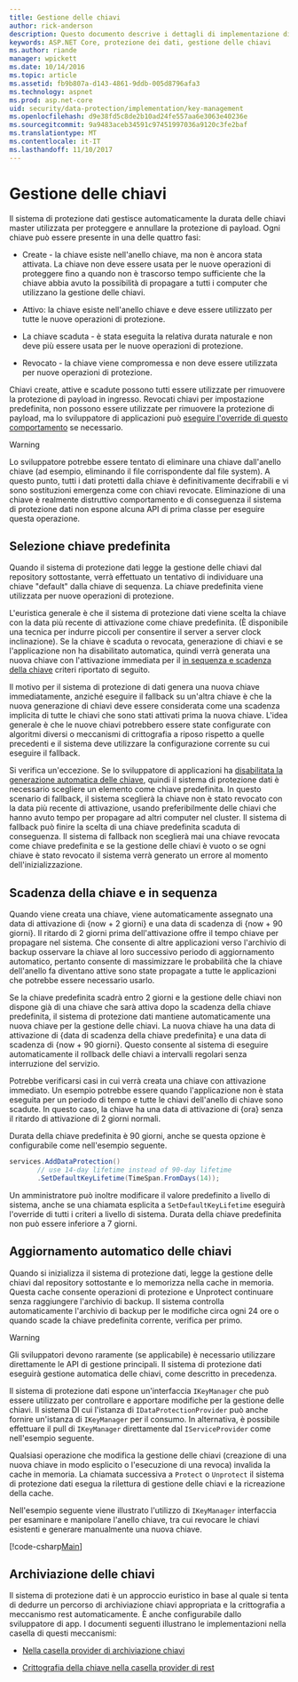```yaml
---
title: Gestione delle chiavi
author: rick-anderson
description: Questo documento descrive i dettagli di implementazione di ASP.NET Core dati protezione della gestione delle chiavi API.
keywords: ASP.NET Core, protezione dei dati, gestione delle chiavi
ms.author: riande
manager: wpickett
ms.date: 10/14/2016
ms.topic: article
ms.assetid: fb9b807a-d143-4861-9ddb-005d8796afa3
ms.technology: aspnet
ms.prod: asp.net-core
uid: security/data-protection/implementation/key-management
ms.openlocfilehash: d9e38fd5c8de2b10ad24fe557aa6e3063e40236e
ms.sourcegitcommit: 9a9483aceb34591c97451997036a9120c3fe2baf
ms.translationtype: MT
ms.contentlocale: it-IT
ms.lasthandoff: 11/10/2017
---
```

# <a name="key-management"></a>Gestione delle chiavi

<a name="data-protection-implementation-key-management"></a>

Il sistema di protezione dati gestisce automaticamente la durata delle chiavi master utilizzata per proteggere e annullare la protezione di payload. Ogni chiave può essere presente in una delle quattro fasi:

* Create - la chiave esiste nell'anello chiave, ma non è ancora stata attivata. La chiave non deve essere usata per le nuove operazioni di proteggere fino a quando non è trascorso tempo sufficiente che la chiave abbia avuto la possibilità di propagare a tutti i computer che utilizzano la gestione delle chiavi.

* Attivo: la chiave esiste nell'anello chiave e deve essere utilizzato per tutte le nuove operazioni di protezione.

* La chiave scaduta - è stata eseguita la relativa durata naturale e non deve più essere usata per le nuove operazioni di protezione.

* Revocato - la chiave viene compromessa e non deve essere utilizzata per nuove operazioni di protezione.

Chiavi create, attive e scadute possono tutti essere utilizzate per rimuovere la protezione di payload in ingresso. Revocati chiavi per impostazione predefinita, non possono essere utilizzate per rimuovere la protezione di payload, ma lo sviluppatore di applicazioni può [eseguire l'override di questo comportamento](../consumer-apis/dangerous-unprotect.md#data-protection-consumer-apis-dangerous-unprotect) se necessario.

>[!WARNING]
> Lo sviluppatore potrebbe essere tentato di eliminare una chiave dall'anello chiave (ad esempio, eliminando il file corrispondente dal file system). A questo punto, tutti i dati protetti dalla chiave è definitivamente decifrabili e vi sono sostituzioni emergenza come con chiavi revocate. Eliminazione di una chiave è realmente distruttivo comportamento e di conseguenza il sistema di protezione dati non espone alcuna API di prima classe per eseguire questa operazione.

## <a name="default-key-selection"></a>Selezione chiave predefinita

Quando il sistema di protezione dati legge la gestione delle chiavi dal repository sottostante, verrà effettuato un tentativo di individuare una chiave "default" dalla chiave di sequenza. La chiave predefinita viene utilizzata per nuove operazioni di protezione.

L'euristica generale è che il sistema di protezione dati viene scelta la chiave con la data più recente di attivazione come chiave predefinita. (È disponibile una tecnica per indurre piccoli per consentire il server a server clock inclinazione). Se la chiave è scaduta o revocata, generazione di chiavi e se l'applicazione non ha disabilitato automatica, quindi verrà generata una nuova chiave con l'attivazione immediata per il [in sequenza e scadenza della chiave](xref:security/data-protection/implementation/key-management#data-protection-implementation-key-management-expiration) criteri riportato di seguito.

Il motivo per il sistema di protezione di dati genera una nuova chiave immediatamente, anziché eseguire il fallback su un'altra chiave è che la nuova generazione di chiavi deve essere considerata come una scadenza implicita di tutte le chiavi che sono stati attivati prima la nuova chiave. L'idea generale è che le nuove chiavi potrebbero essere state configurate con algoritmi diversi o meccanismi di crittografia a riposo rispetto a quelle precedenti e il sistema deve utilizzare la configurazione corrente su cui eseguire il fallback.

Si verifica un'eccezione. Se lo sviluppatore di applicazioni ha [disabilitata la generazione automatica delle chiave](xref:security/data-protection/configuration/overview#disableautomatickeygeneration), quindi il sistema di protezione dati è necessario scegliere un elemento come chiave predefinita. In questo scenario di fallback, il sistema sceglierà la chiave non è stato revocato con la data più recente di attivazione, usando preferibilmente delle chiavi che hanno avuto tempo per propagare ad altri computer nel cluster. Il sistema di fallback può finire la scelta di una chiave predefinita scaduta di conseguenza. Il sistema di fallback non sceglierà mai una chiave revocata come chiave predefinita e se la gestione delle chiavi è vuoto o se ogni chiave è stato revocato il sistema verrà generato un errore al momento dell'inizializzazione.

<a name="data-protection-implementation-key-management-expiration"></a>

## <a name="key-expiration-and-rolling"></a>Scadenza della chiave e in sequenza

Quando viene creata una chiave, viene automaticamente assegnato una data di attivazione di {now + 2 giorni} e una data di scadenza di {now + 90 giorni}. Il ritardo di 2 giorni prima dell'attivazione offre il tempo chiave per propagare nel sistema. Che consente di altre applicazioni verso l'archivio di backup osservare la chiave al loro successivo periodo di aggiornamento automatico, pertanto consente di massimizzare le probabilità che la chiave dell'anello fa diventano attive sono state propagate a tutte le applicazioni che potrebbe essere necessario usarlo.

Se la chiave predefinita scadrà entro 2 giorni e la gestione delle chiavi non dispone già di una chiave che sarà attiva dopo la scadenza della chiave predefinita, il sistema di protezione dati mantiene automaticamente una nuova chiave per la gestione delle chiavi. La nuova chiave ha una data di attivazione di {data di scadenza della chiave predefinita} e una data di scadenza di {now + 90 giorni}. Questo consente al sistema di eseguire automaticamente il rollback delle chiavi a intervalli regolari senza interruzione del servizio.

Potrebbe verificarsi casi in cui verrà creata una chiave con attivazione immediato. Un esempio potrebbe essere quando l'applicazione non è stata eseguita per un periodo di tempo e tutte le chiavi dell'anello di chiave sono scadute. In questo caso, la chiave ha una data di attivazione di {ora} senza il ritardo di attivazione di 2 giorni normali.

Durata della chiave predefinita è 90 giorni, anche se questa opzione è configurabile come nell'esempio seguente.

```csharp
services.AddDataProtection()
       // use 14-day lifetime instead of 90-day lifetime
       .SetDefaultKeyLifetime(TimeSpan.FromDays(14));
```

Un amministratore può inoltre modificare il valore predefinito a livello di sistema, anche se una chiamata esplicita a `SetDefaultKeyLifetime` eseguirà l'override di tutti i criteri a livello di sistema. Durata della chiave predefinita non può essere inferiore a 7 giorni.

## <a name="automatic-key-ring-refresh"></a>Aggiornamento automatico delle chiavi

Quando si inizializza il sistema di protezione dati, legge la gestione delle chiavi dal repository sottostante e lo memorizza nella cache in memoria. Questa cache consente operazioni di protezione e Unprotect continuare senza raggiungere l'archivio di backup. Il sistema controlla automaticamente l'archivio di backup per le modifiche circa ogni 24 ore o quando scade la chiave predefinita corrente, verifica per primo.

>[!WARNING]
> Gli sviluppatori devono raramente (se applicabile) è necessario utilizzare direttamente le API di gestione principali. Il sistema di protezione dati eseguirà gestione automatica delle chiavi, come descritto in precedenza.

Il sistema di protezione dati espone un'interfaccia `IKeyManager` che può essere utilizzato per controllare e apportare modifiche per la gestione delle chiavi. Il sistema DI cui l'istanza di `IDataProtectionProvider` può anche fornire un'istanza di `IKeyManager` per il consumo. In alternativa, è possibile effettuare il pull di `IKeyManager` direttamente dal `IServiceProvider` come nell'esempio seguente.

Qualsiasi operazione che modifica la gestione delle chiavi (creazione di una nuova chiave in modo esplicito o l'esecuzione di una revoca) invalida la cache in memoria. La chiamata successiva a `Protect` o `Unprotect` il sistema di protezione dati esegua la rilettura di gestione delle chiavi e la ricreazione della cache.

Nell'esempio seguente viene illustrato l'utilizzo di `IKeyManager` interfaccia per esaminare e manipolare l'anello chiave, tra cui revocare le chiavi esistenti e generare manualmente una nuova chiave.

[!code-csharp[Main](key-management/samples/key-management.cs)]

## <a name="key-storage"></a>Archiviazione delle chiavi

Il sistema di protezione dati è un approccio euristico in base al quale si tenta di dedurre un percorso di archiviazione chiavi appropriata e la crittografia a meccanismo rest automaticamente. È anche configurabile dallo sviluppatore di app. I documenti seguenti illustrano le implementazioni nella casella di questi meccanismi:

* [Nella casella provider di archiviazione chiavi](key-storage-providers.md#data-protection-implementation-key-storage-providers)

* [Crittografia della chiave nella casella provider di rest](key-encryption-at-rest.md#data-protection-implementation-key-encryption-at-rest-providers)
